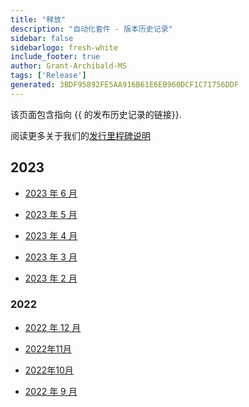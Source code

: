 ```yaml
---
title: "释放"
description: "自动化套件 - 版本历史记录"
sidebar: false
sidebarlogo: fresh-white
include_footer: true
author: Grant-Archibald-MS
tags: ['Release']
generated: 3BDF95892FE5AA916B61E6EB960DCF1C71756DDF
---
```


该页面包含指向 {{ 的发布历史记录的链接<product-name>}}.

阅读更多关于我们的[发行里程碑说明](/zh-hans/releases/milestones)

## 2023

- [2023 年 6 月](/zh-hans/releases/june-2023)

- [2023 年 5 月](/zh-hans/releases/may-2023)

- [2023 年 4 月](/zh-hans/releases/april-2023)

- [2023 年 3 月](/zh-hans/releases/march-2023)

- [2023 年 2 月](/zh-hans/releases/february-2023)

### 2022

- [2022 年 12 月](/zh-hans/releases/december-2022)

- [2022年11月](/zh-hans/releases/november-2022)

- [2022年10月](/zh-hans/releases/october-2022)

- [2022 年 9 月](/zh-hans/releases/september-2022)
